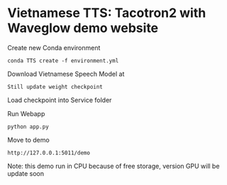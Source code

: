 # Vietnamese TTS: Tacotron2 with Waveglow demo website

Create new Conda environment 
```
conda TTS create -f environment.yml
```
Download Vietnamese Speech Model at 
```
Still update weight checkpoint 
```
Load checkpoint into Service folder

Run Webapp
```
python app.py
```
Move to demo 
```
http://127.0.0.1:5011/demo
```
Note: this demo run in CPU because of free storage, version GPU will be update soon

